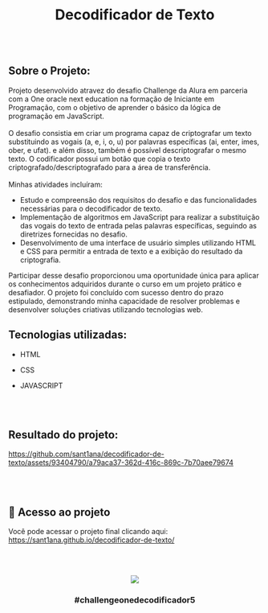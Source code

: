<h1 align="center">
    <a>Decodificador de Texto </a>
</h1><br><br>



## Sobre o Projeto:

Projeto desenvolvido atravez do desafio Challenge da Alura em parceria com a One oracle next education na formação de Iniciante em Programação, com o objetivo de aprender o básico da lógica de programação em JavaScript.<br><br>
O desafio consistia em criar um programa capaz de criptografar um texto substituindo as vogais (a, e, i, o, u) por palavras específicas (ai, enter, imes, ober, e ufat). e além disso, também é possível descriptografar o mesmo texto. O codificador possui um botão que copia o texto criptografado/descriptografado para a área de transferência.<br><br>
Minhas atividades incluíram:
- Estudo e compreensão dos requisitos do desafio e das funcionalidades necessárias para o decodificador de texto.
- Implementação de algoritmos em JavaScript para realizar a substituição das vogais do texto de entrada pelas palavras específicas, seguindo as diretrizes fornecidas no desafio.
- Desenvolvimento de uma interface de usuário simples utilizando HTML e CSS para permitir a entrada de texto e a exibição do resultado da criptografia.

Participar desse desafio proporcionou uma oportunidade única para aplicar os conhecimentos adquiridos durante o curso em um projeto prático e desafiador. O projeto foi concluído com sucesso dentro do prazo estipulado, demonstrando minha capacidade de resolver problemas e desenvolver soluções criativas utilizando tecnologias web.


## Tecnologias utilizadas: 
- HTML
- CSS
- JAVASCRIPT
  
  <br><br>

## Resultado do projeto:


https://github.com/sant1ana/decodificador-de-texto/assets/93404790/a79aca37-362d-416c-869c-7b70aee79674

<br><br>


## :link: Acesso ao projeto

Você pode acessar o projeto final clicando aqui: https://sant1ana.github.io/decodificador-de-texto/

<br><br>


<p align="center">
  <img src="https://github.com/sant1ana/decodificador-de-texto/assets/93404790/ccb4ef16-699d-4744-ba09-8b37386e3015 alt="">
</p>


<h3 align="center">
    <a>#challengeonedecodificador5</a>
</h3><br><br>
